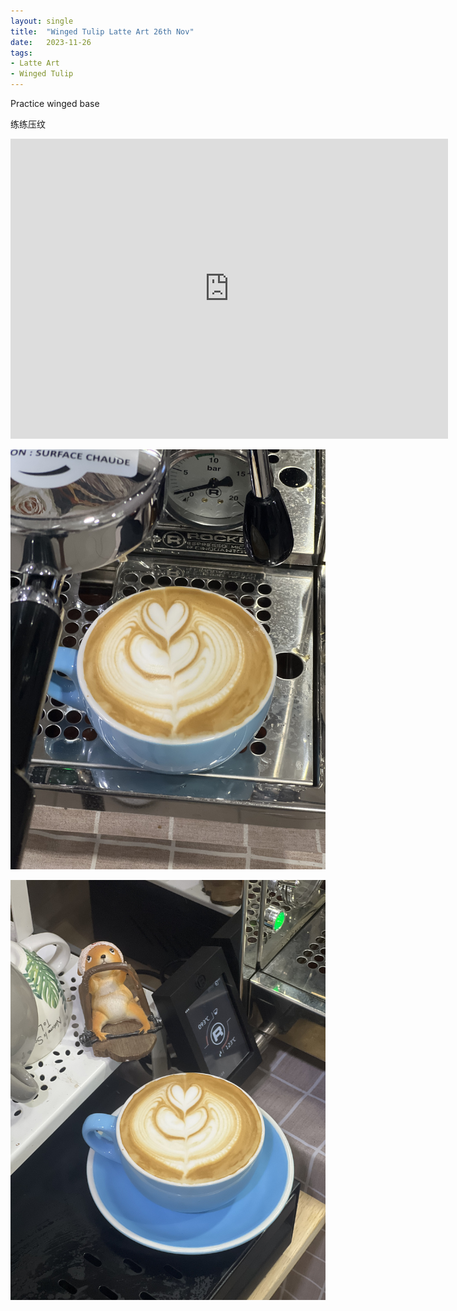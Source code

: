 ```yaml
---
layout: single
title:  "Winged Tulip Latte Art 26th Nov"
date:   2023-11-26
tags:
- Latte Art
- Winged Tulip
---
```



Practice winged base

练练压纹



<div class="embed-container">
  <iframe
      src="https://www.youtube.com/embed/JgI1F4GKvOU"
      width="700"
      height="480"
      frameborder="0"
      allowfullscreen="true">
  </iframe>
</div>



![](/assets/img/2023/11/26/IMG_0450.jpg)

![](/assets/img/2023/11/26/IMG_0452.jpg)

